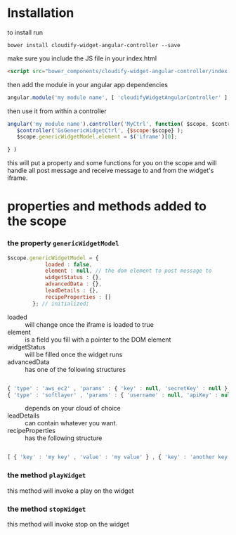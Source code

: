 # Installation

to install run

`bower install cloudify-widget-angular-controller --save`

make sure you include the JS file in your index.html

```html
<script src="bower_components/cloudify-widget-angular-controller/index.js"></script>
```

then add the module in your angular app dependencies

```javascript
angular.module('my module name', [ 'cloudifyWidgetAngularController' ] );
```


then use it from within a controller

```javascript
angular('my module name').controller('MyCtrl', function( $scope, $controller ) {
   $controller('GsGenericWidgetCtrl', {$scope:$scope} );
   $scope.genericWidgetModel.element = $('iframe')[0];

} )
```


this will put a property and some functions for you on the scope and will handle all post message and receive message to and from the widget's iframe.

# properties and methods added to the scope

### the property `genericWidgetModel`

```javascript
$scope.genericWidgetModel = {
            loaded : false,
            element : null, // the dom element to post message to
            widgetStatus : {},
            advancedData : {},
            leadDetails : {},
            recipeProperties : []
        }; // initialized;
```        

<dl>

<dt>loaded</dt>
<dd>will change once the iframe is loaded to true</dd>


<dt>element</dt>
<dd>is a field you fill with a pointer to the DOM element</dd>

<dt>widgetStatus</dt>
<dd>will be filled once the widget runs</dd>

<dt>advancedData</dt>
<dd>has one of the following structures</dd>

</dl>


```javascript

{ 'type' : 'aws_ec2' , 'params' : { 'key' : null, 'secretKey' : null } };
{ 'type' : 'softlayer' , 'params' : { 'username' : null, 'apiKey' : null } };

```
<dl>
<dd>
depends on your cloud of choice
</dd>

<dt>leadDetails</dt>
<dd>can contain whatever you want.</dd>

<dt>recipeProperties</dt>
<dd>has the following structure

</dl>

```javascript

[ { 'key' : 'my key' , 'value' : 'my value' } , { 'key' : 'another key' , 'value' : 'another value' } , ... ]

```


### the method `playWidget`

this method will invoke a play on the widget

### the method `stopWidget`

this method will invoke stop on the widget


